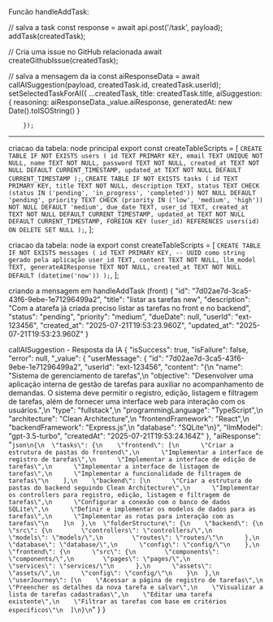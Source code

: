 Funcão handleAddTask:

// salva a task
const response = await api.post('/task', payload);
addTask(createdTask);

// Cria uma issue no GitHub relacionada
await createGithubIssue(createdTask);

// salva a mensagem da ia
const aiResponseData = await callAISuggestion(payload, createdTask.id, createdTask.userId);
setSelectedTaskForAI({
...createdTask,
title: createdTask.title,
aiSuggestion: {
reasoning: aiResponseData.\_value.aiResponse,
generatedAt: new Date().toISOString()
}

        });

---

criacao da tabela: node principal
export const createTableScripts = [
`
CREATE TABLE IF NOT EXISTS users (
id TEXT PRIMARY KEY,
email TEXT UNIQUE NOT NULL,
name TEXT NOT NULL,
password TEXT NOT NULL,
created_at TEXT NOT NULL DEFAULT CURRENT_TIMESTAMP,
updated_at TEXT NOT NULL DEFAULT CURRENT_TIMESTAMP
);
`,
`
CREATE TABLE IF NOT EXISTS tasks (
id TEXT PRIMARY KEY,
title TEXT NOT NULL,
description TEXT,
status TEXT CHECK (status IN ('pending', 'in_progress', 'completed')) NOT NULL DEFAULT 'pending',
priority TEXT CHECK (priority IN ('low', 'medium', 'high')) NOT NULL DEFAULT 'medium',
due_date TEXT,
user_id TEXT,
created_at TEXT NOT NULL DEFAULT CURRENT_TIMESTAMP,
updated_at TEXT NOT NULL DEFAULT CURRENT_TIMESTAMP,
FOREIGN KEY (user_id) REFERENCES users(id) ON DELETE SET NULL
);
`,
];

criacao da tabela: node ia
export const createTableScripts = [
`
CREATE TABLE IF NOT EXISTS messages (
id TEXT PRIMARY KEY, -- UUID como string gerado pela aplicação
user_id TEXT,
content TEXT NOT NULL,
llm_model TEXT,
generateAIResponse TEXT NOT NULL,
created_at TEXT NOT NULL DEFAULT (datetime('now'))
);
`,
];

criando a mensagem em handleAddTask (front)
{
"id": "7d02ae7d-3ca5-43f6-9ebe-1e71296499a2",
"title": "listar as tarefas new",
"description": "Com a atarefa já criada preciso listar as tarefas no front e no backend",
"status": "pending",
"priority": "medium",
"dueDate": null,
"userId": "ext-123456",
"created_at": "2025-07-21T19:53:23.960Z",
"updated_at": "2025-07-21T19:53:23.960Z"
}

callAISuggestion - Resposta da IA
{
"isSuccess": true,
"isFailure": false,
"error": null,
"\_value": {
"userMessage": {
"id": "7d02ae7d-3ca5-43f6-9ebe-1e71296499a2",
"userId": "ext-123456",
"content": "{\n \"name\": \"Sistema de gerenciamento de tarefas\",\n \"objective\": \"Desenvolver uma aplicação interna de gestão de tarefas para auxiliar no acompanhamento de demandas. O sistema deve permitir o registro, edição, listagem e filtragem de tarefas, além de fornecer uma interface web para interação com os usuários.\",\n \"type\": \"fullstack\",\n \"programmingLanguage\": \"TypeScript\",\n \"architecture\": \"Clean Architecture\",\n \"frontendFramework\": \"React\",\n \"backendFramework\": \"Express.js\",\n \"database\": \"SQLite\"\n}",
"llmModel": "gpt-3.5-turbo",
"createdAt": "2025-07-21T19:53:24.164Z"
},
"aiResponse": "`json\n{\n  \"tasks\": {\n    \"frontend\": [\n      \"Criar a estrutura de pastas do frontend\",\n      \"Implementar a interface de registro de tarefas\",\n      \"Implementar a interface de edição de tarefas\",\n      \"Implementar a interface de listagem de tarefas\",\n      \"Implementar a funcionalidade de filtragem de tarefas\"\n    ],\n    \"backend\": [\n      \"Criar a estrutura de pastas do backend seguindo Clean Architecture\",\n      \"Implementar os controllers para registro, edição, listagem e filtragem de tarefas\",\n      \"Configurar a conexão com o banco de dados SQLite\",\n      \"Definir e implementar os modelos de dados para as tarefas\",\n      \"Implementar as rotas para interação com as tarefas\"\n    ]\n  },\n  \"folderStructure\": {\n    \"backend\": {\n      \"src\": {\n        \"controllers\": \"controllers/\",\n        \"models\": \"models/\",\n        \"routes\": \"routes/\"\n      },\n      \"database\": \"database/\",\n      \"config\": \"config/\"\n    },\n    \"frontend\": {\n      \"src\": {\n        \"components\": \"components/\",\n        \"pages\": \"pages/\",\n        \"services\": \"services/\"\n      },\n      \"assets\": \"assets/\",\n      \"config\": \"config/\"\n    }\n  },\n  \"userJourney\": [\n    \"Acessar a página de registro de tarefas\",\n    \"Preencher os detalhes da nova tarefa e salvar\",\n    \"Visualizar a lista de tarefas cadastradas\",\n    \"Editar uma tarefa existente\",\n    \"Filtrar as tarefas com base em critérios específicos\"\n  ]\n}\n`"
}
}
